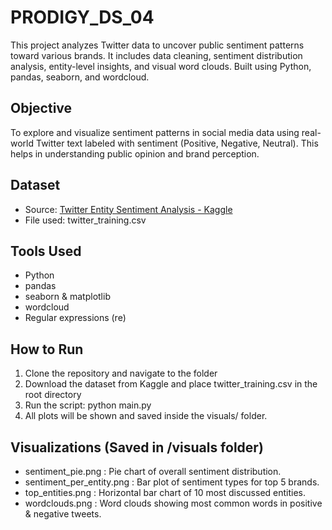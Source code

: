 # PRODIGY_DS_04
This project analyzes Twitter data to uncover public sentiment patterns toward various brands. It includes data cleaning, sentiment distribution analysis, entity-level insights, and visual word clouds. Built using Python, pandas, seaborn, and wordcloud.

## Objective
To explore and visualize sentiment patterns in social media data using real-world Twitter text labeled with sentiment (Positive, Negative, Neutral). This helps in understanding public opinion and brand perception.

## Dataset
- Source: [Twitter Entity Sentiment Analysis - Kaggle](https://www.kaggle.com/datasets/jp797498e/twitter-entity-sentiment-analysis)
- File used: twitter_training.csv

## Tools Used
- Python
- pandas
- seaborn & matplotlib
- wordcloud
- Regular expressions (re)

## How to Run
1. Clone the repository and navigate to the folder  
2. Download the dataset from Kaggle and place twitter_training.csv in the root directory  
3. Run the script:
   python main.py
4. All plots will be shown and saved inside the visuals/ folder.

## Visualizations (Saved in /visuals folder)
- sentiment_pie.png : Pie chart of overall sentiment distribution.
- sentiment_per_entity.png : Bar plot of sentiment types for top 5 brands.
- top_entities.png : Horizontal bar chart of 10 most discussed entities.
- wordclouds.png : Word clouds showing most common words in positive & negative tweets.